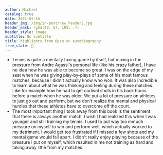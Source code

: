 ```yaml
---
author: Michael
catalog: true
date: 2021-05-16
header_img: /img/in-post/new_header2.jpg
header_mask: rgba(40, 57, 101, .4)
header_style: image
subtitle: No subtitle
title: highlights from Open an Autobiography
tree_state: 🌱
---
```


- Tennis is quite a mentally taxing game by itself, but mixing in the pressure from Andre Agassi's personal life (like his crazy father), I have no idea how he was able to become so great. I was on the edge of my seat when he was giving play-by-plays of some of his most famous matches, because I didn't actually know who won. It was also incredible to learn about what he was thinking and feeling during these matches. Like for example how he had to get cortisol shots in his back hours before a match when he was older. We put a lot of pressure on athletes to just go out and perform, but we don't realize the mental and physical hurdles that these athletes have to overcome off the court.
- The most important thing I took away from this book is the sentiment that there is always another match. I wish I had realized this when I was younger and still training my tennis. I used to put way too mmuch pressure on myself to win and perform well, which actually worked to my detriment. I would get too frustrated if I missed a few shots and my mental game would fall apart. I didn't really enjoy playing because of the pressure I put on myself, which resulted in me not training as hard and taking away little from my matches.